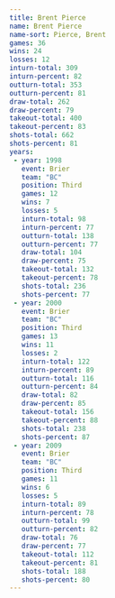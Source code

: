 ```yaml
---
title: Brent Pierce
name: Brent Pierce
name-sort: Pierce, Brent
games: 36
wins: 24
losses: 12
inturn-total: 309
inturn-percent: 82
outturn-total: 353
outturn-percent: 81
draw-total: 262
draw-percent: 79
takeout-total: 400
takeout-percent: 83
shots-total: 662
shots-percent: 81
years:
 - year: 1998
   event: Brier
   team: "BC"
   position: Third
   games: 12
   wins: 7
   losses: 5
   inturn-total: 98
   inturn-percent: 77
   outturn-total: 138
   outturn-percent: 77
   draw-total: 104
   draw-percent: 75
   takeout-total: 132
   takeout-percent: 78
   shots-total: 236
   shots-percent: 77
 - year: 2000
   event: Brier
   team: "BC"
   position: Third
   games: 13
   wins: 11
   losses: 2
   inturn-total: 122
   inturn-percent: 89
   outturn-total: 116
   outturn-percent: 84
   draw-total: 82
   draw-percent: 85
   takeout-total: 156
   takeout-percent: 88
   shots-total: 238
   shots-percent: 87
 - year: 2009
   event: Brier
   team: "BC"
   position: Third
   games: 11
   wins: 6
   losses: 5
   inturn-total: 89
   inturn-percent: 78
   outturn-total: 99
   outturn-percent: 82
   draw-total: 76
   draw-percent: 77
   takeout-total: 112
   takeout-percent: 81
   shots-total: 188
   shots-percent: 80
---
```

